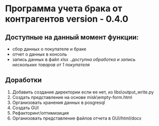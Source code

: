 # Программа учета брака от контрагентов version - 0.4.0

## Доступные на данный момент функции:
* сбор данных о покупателе и браке
* отчет о данных в консоль
* запись данных в файл xlsx
..*доступна обработка и запись нескольких товаров от 1 покупателя*

## Доработки
1. Добавить создание директории если ее нет, из libs\output_write.py
2. Создать представление на основе misk\empty-form.html
3. Организовать хранения данных в posgresql
4. Создать GUI
5. Рефакторинг/оптимизиция
6. Организовать представление файлов отчета в GUI/html/docx